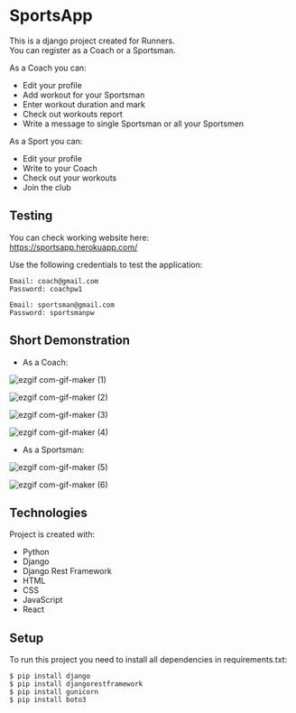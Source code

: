 # SportsApp
This is a django project created for Runners.  
You can register as a Coach or a Sportsman.

As a Coach you can:
* Edit your profile
* Add workout for your Sportsman
* Enter workout duration and mark
* Check out workouts report
* Write a message to single Sportsman or all your Sportsmen

As a Sport you can:
* Edit your profile
* Write to your Coach
* Check out your workouts
* Join the club

## Testing
You can check working website here:\
https://sportsapp.herokuapp.com/  

Use the following credentials to test the application:
```
Email: coach@gmail.com
Password: coachpw1
```

```
Email: sportsman@gmail.com
Password: sportsmanpw
```

## Short Demonstration 
* As a Coach:  
  
![ezgif com-gif-maker (1)](https://user-images.githubusercontent.com/81069467/214874366-ecc1411f-bc6f-4eb4-998f-5e5ac57c3de6.gif)
  
  
![ezgif com-gif-maker (2)](https://user-images.githubusercontent.com/81069467/214875001-5a342a50-f893-4b88-b37f-7053ef9323a1.gif)
  
  
![ezgif com-gif-maker (3)](https://user-images.githubusercontent.com/81069467/214875534-5387d432-3f0e-4757-97bc-0c4d695cd49c.gif)
  
  
![ezgif com-gif-maker (4)](https://user-images.githubusercontent.com/81069467/214875901-9091314a-1126-4af3-a930-5d8552d551ed.gif)
  
  
  
* As a Sportsman:  
  
![ezgif com-gif-maker (5)](https://user-images.githubusercontent.com/81069467/215048240-ab362d7f-996d-415f-ac41-668fbfde3888.gif)
  
  
![ezgif com-gif-maker (6)](https://user-images.githubusercontent.com/81069467/215048308-87e41a63-bc8a-46fc-97ed-df6ba55e3800.gif)
  
  
  
## Technologies
Project is created with:
* Python
* Django
* Django Rest Framework
* HTML
* CSS
* JavaScript
* React


## Setup
To run this project you need to install all dependencies in requirements.txt:
```
$ pip install django
$ pip install djangorestframework
$ pip install gunicorn
$ pip install boto3
```

